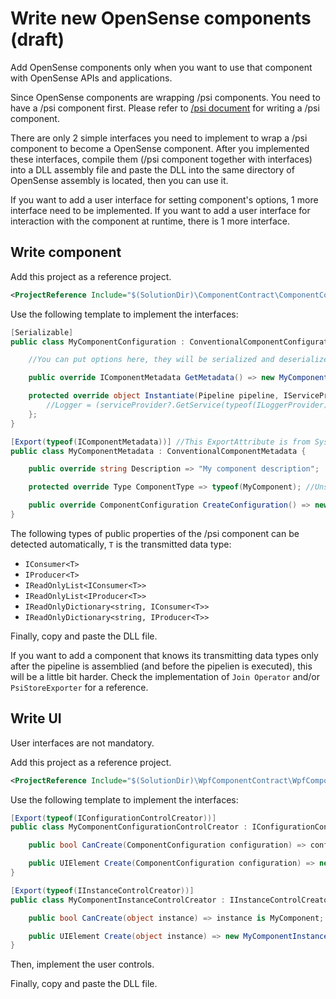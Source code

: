 # Write new OpenSense components (draft)

Add OpenSense components only when you want to use that component with OpenSense APIs and applications.

Since OpenSense components are wrapping /psi components.
You need to have a /psi component first. Please refer to [/psi document](https://github.com/microsoft/psi/wiki/Writing-Components) for writing a /psi component.

There are only 2 simple interfaces you need to implement to wrap a /psi component to become a OpenSense component.
After you implemented these interfaces, compile them (/psi component together with interfaces) into a DLL assembly file and paste the DLL into the same directory of OpenSense assembly is located, then you can use it.

If you want to add a user interface for setting component's options, 1 more interface need to be implemented.
If you want to add a user interface for interaction with the component at runtime, there is 1 more interface.

## Write component

Add this project as a reference project.

```xml
<ProjectReference Include="$(SolutionDir)\ComponentContract\ComponentContract.csproj" />
```

Use the following template to implement the interfaces:

```C#
[Serializable]
public class MyComponentConfiguration : ConventionalComponentConfiguration {

    //You can put options here, they will be serialized and deserialized. A method SetProperty() is provided for triggering IPropertyChanged event if necessary.

    public override IComponentMetadata GetMetadata() => new MyComponentMetadata();

    protected override object Instantiate(Pipeline pipeline, IServiceProvider serviceProvider) => new MyComponent(pipeline) { 
        //Logger = (serviceProvider?.GetService(typeof(ILoggerProvider)) as ILoggerProvider)?.CreateLogger(Name), //if you want an ILogger, then define a field Logger for /psi component.
    };
}

[Export(typeof(IComponentMetadata))] //This ExportAttribute is from System.Composition namespace, not System.ComponentModel.Composition
public class MyComponentMetadata : ConventionalComponentMetadata {

    public override string Description => "My component description";

    protected override Type ComponentType => typeof(MyComponent); //Unspecified generic types are not supported, set all generic parameters here.

    public override ComponentConfiguration CreateConfiguration() => new MyComponentConfiguration();
}
```

The following types of public properties of the /psi component can be detected automatically, `T` is the transmitted data type:

+ `IConsumer<T>`
+ `IProducer<T>`
+ `IReadOnlyList<IConsumer<T>>`
+ `IReadOnlyList<IProducer<T>>`
+ `IReadOnlyDictionary<string, IConsumer<T>>`
+ `IReadOnlyDictionary<string, IProducer<T>>`

Finally, copy and paste the DLL file.

If you want to add a component that knows its transmitting data types only after the pipeline is assemblied (and before the pipelien is executed), this will be a little bit harder.
Check the implementation of `Join Operator` and/or `PsiStoreExporter` for a reference.

## Write UI

User interfaces are not mandatory.

Add this project as a reference project.

```xml
<ProjectReference Include="$(SolutionDir)\WpfComponentContract\WpfComponentContract.csproj" />
```

Use the following template to implement the interfaces:

```C#
[Export(typeof(IConfigurationControlCreator))]
public class MyComponentConfigurationControlCreator : IConfigurationControlCreator { //This is for modifing options of the component

    public bool CanCreate(ComponentConfiguration configuration) => configuration is MyComponentConfiguration;

    public UIElement Create(ComponentConfiguration configuration) => new MyComponentConfigurationControl() { DataContext = configuration };
}

[Export(typeof(IInstanceControlCreator))]
public class MyComponentInstanceControlCreator : IInstanceControlCreator { //This is for interacting with component instance when the pipeline is running.

    public bool CanCreate(object instance) => instance is MyComponent;

    public UIElement Create(object instance) => new MyComponentInstanceControl() { DataContext = instance }; //Implement IPropertyChanged in your /psi component if you want to reflect changes to the UI control.
}
```

Then, implement the user controls.

Finally, copy and paste the DLL file.
